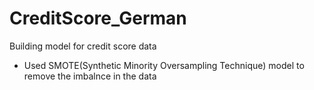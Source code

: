 # CreditScore_German
Building model for credit score data 
* Used SMOTE(Synthetic Minority Oversampling Technique) model to remove the imbalnce in the data